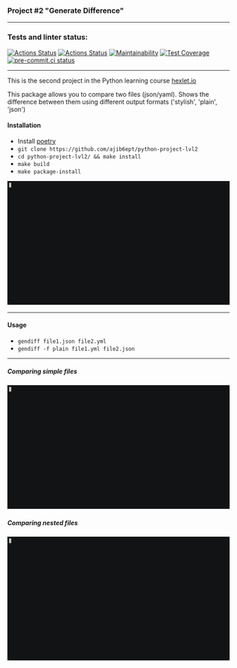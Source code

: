 ### Project #2 "Generate Difference"
***

### Tests and linter status:
[![Actions Status](https://github.com/ajib6ept/python-project-lvl2/workflows/hexlet-check/badge.svg)](https://github.com/ajib6ept/python-project-lvl2/actions)
[![Actions Status](https://github.com/ajib6ept/python-project-lvl2/workflows/hexlet-code/badge.svg)](https://github.com/ajib6ept/python-project-lvl2/actions)
[![Maintainability](https://api.codeclimate.com/v1/badges/38b1070ff74e961e566d/maintainability)](https://codeclimate.com/github/ajib6ept/python-project-lvl2/maintainability)
[![Test Coverage](https://api.codeclimate.com/v1/badges/38b1070ff74e961e566d/test_coverage)](https://codeclimate.com/github/ajib6ept/python-project-lvl2/test_coverage)
[![pre-commit.ci status](https://results.pre-commit.ci/badge/github/ajib6ept/python-project-lvl2/main.svg)](https://results.pre-commit.ci/latest/github/ajib6ept/python-project-lvl2/main)

***

This is the second project in the Python learning course [hexlet.io](https://ru.hexlet.io)


This package allows you to compare two files (json/yaml).
Shows the difference between them using different output formats ('stylish', 'plain', 'json')

#### Installation
* Install [poetry](https://python-poetry.org/docs/#installation)
* ```git clone https://github.com/ajib6ept/python-project-lvl2```
* ```cd python-project-lvl2/ && make install```
* ```make build```
* ```make package-install```

![brain-even](gif/install.gif)

***
#### Usage
* ```gendiff file1.json file2.yml```
* ```gendiff -f plain file1.yml file2.json```

***
##### Comparing simple files 

![brain-even](gif/simple_files.gif)

##### Comparing nested files

![brain-even](gif/nested_files.gif)